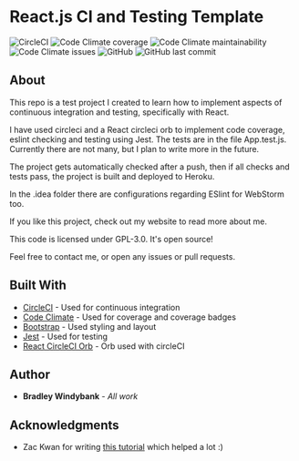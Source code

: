 # React.js CI and Testing Template
![CircleCI](https://img.shields.io/circleci/build/github/bradwindy/ci-test/master.svg?token=07ace020ab2b0a66ff1bc2e44d2c1d057feaec4a)
![Code Climate coverage](https://img.shields.io/codeclimate/coverage/bradwindy/ci-test.svg)
![Code Climate maintainability](https://img.shields.io/codeclimate/maintainability-percentage/bradwindy/ci-test.svg)
![Code Climate issues](https://img.shields.io/codeclimate/issues/bradwindy/ci-test.svg)
![GitHub](https://img.shields.io/github/license/bradwindy/ci-test.svg?color=blue)
![GitHub last commit](https://img.shields.io/github/last-commit/bradwindy/ci-test.svg)

## About
This repo is a test project I created to learn how to implement aspects of continuous integration and testing, 
specifically with React. 

I have used circleci and a React circleci orb to implement code coverage, eslint checking and testing using Jest. 
The tests are in the file App.test.js. Currently there are not many, but I plan to write more in the future.

The project gets automatically checked after a push, then if all checks and tests pass, the project is built and 
deployed to Heroku. 

In the .idea folder there are configurations regarding ESlint for WebStorm too.

If you like this project, check out my website to read more about me.

This code is licensed under GPL-3.0. It's open source!

Feel free to contact me, or open any issues or pull requests.

## Built With

* [CircleCI](https://circleci.com/) - Used for continuous integration
* [Code Climate](https://codeclimate.com) - Used for coverage and coverage badges
* [Bootstrap](https://getbootstrap.com/) - Used styling and layout
* [Jest](https://jestjs.io/) - Used for testing
* [React CircleCI Orb](https://circleci.com/orbs/registry/orb/thefrontside/react) - Orb used with circleCI

## Author

* **Bradley Windybank** - *All work* 

## Acknowledgments

* Zac Kwan for writing [this tutorial](https://zaccc123.github.io/blog/2018/how-to-set-up-ci-cd-react/) which helped a lot :)
